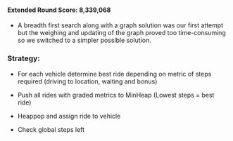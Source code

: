 #### Extended Round Score: 8,339,068

- A breadth first search along with a graph solution was our first attempt but the weighing and updating of the graph proved too time-consuming so we switched to a simpler possible solution.

### Strategy:  
  - For each vehicle determine best ride depending on metric of steps required (driving to location, waiting and bonus)  
  * Push all rides with graded metrics to MinHeap (Lowest steps = best ride)
  - Heappop and assign ride to vehicle
  * Check global steps left
  
    

